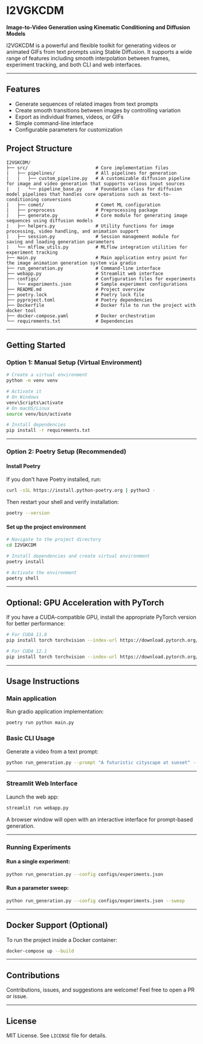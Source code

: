 # I2VGKCDM

**Image-to-Video Generation using Kinematic Conditioning and Diffusion Models**

I2VGKCDM is a powerful and flexible toolkit for generating videos or animated GIFs from text prompts using Stable Diffusion. It supports a wide range of features including smooth interpolation between frames, experiment tracking, and both CLI and web interfaces.

---

## Features

- Generate sequences of related images from text prompts
- Create smooth transitions between images by controlling variation
- Export as individual frames, videos, or GIFs
- Simple command-line interface
- Configurable parameters for customization

## Project Structure
```
I2VGKCDM/
├── src/                         # Core implementation files
|   ├── pipelines/               # All pipelines for generation
|   |   ├── custom_pipeline.py   # A customizable diffusion pipeline for image and video generation that supports various input sources
|   |   └── pipeline_base.py     # Foundation class for diffusion model pipelines that handles core operations such as text-to-conditioning conversions
|   ├── comet/                   # Comet ML configuration
|   ├── preprocess               # Preprocessing package
|   ├── generate.py              # Core module for generating image sequences using diffusion models
|   ├── helpers.py               # Utility functions for image processing, video handling, and animation support
|   ├── session.py               # Session management module for saving and loading generation parameters
|   └── mlflow_utils.py          # MLflow integration utilities for experiment tracking
├── main.py                      # Main application entry point for the image animation generation system via gradio
├── run_generation.py            # Command-line interface
├── webapp.py                    # Streamlit web interface
├── configs/                     # Configuration files for experiments
│   └── experiments.json         # Sample experiment configurations
├── README.md                    # Project overview
├── poetry.lock                  # Poetry lock file
├── pyproject.toml               # Poetry dependencies
├── Dockerfile                   # Docker file to run the project with docker tool
├── docker-compose.yaml          # Docker orchestration
└── requirements.txt             # Dependencies
```

---

## Getting Started

### Option 1: Manual Setup (Virtual Environment)

```bash
# Create a virtual environment
python -m venv venv

# Activate it
# On Windows
venv\Scripts\activate
# On macOS/Linux
source venv/bin/activate

# Install dependencies
pip install -r requirements.txt
```

---

### Option 2: Poetry Setup (Recommended)

#### Install Poetry

If you don't have Poetry installed, run:

```bash
curl -sSL https://install.python-poetry.org | python3 -
```

Then restart your shell and verify installation:

```bash
poetry --version
```

#### Set up the project environment

```bash
# Navigate to the project directory
cd I2VGKCDM

# Install dependencies and create virtual environment
poetry install

# Activate the environment
poetry shell
```

---

## Optional: GPU Acceleration with PyTorch

If you have a CUDA-compatible GPU, install the appropriate PyTorch version for better performance:

```bash
# For CUDA 11.8
pip install torch torchvision --index-url https://download.pytorch.org/whl/cu118

# For CUDA 12.1
pip install torch torchvision --index-url https://download.pytorch.org/whl/cu121
```

---

## Usage Instructions

### Main application

Run gradio application implementation:

```bash
poetry run python main.py
```

### Basic CLI Usage

Generate a video from a text prompt:

```bash
python run_generation.py --prompt "A futuristic cityscape at sunset" --n_frames 16 --fps 8
```

---

### Streamlit Web Interface

Launch the web app:

```bash
streamlit run webapp.py
```

A browser window will open with an interactive interface for prompt-based generation.

---

### Running Experiments

#### Run a single experiment:

```bash
python run_generation.py --config configs/experiments.json
```

#### Run a parameter sweep:

```bash
python run_generation.py --config configs/experiments.json --sweep
```

---

## Docker Support (Optional)

To run the project inside a Docker container:

```bash
docker-compose up --build
```

---

## Contributions

Contributions, issues, and suggestions are welcome! Feel free to open a PR or issue.

---

## License

MIT License. See `LICENSE` file for details.
